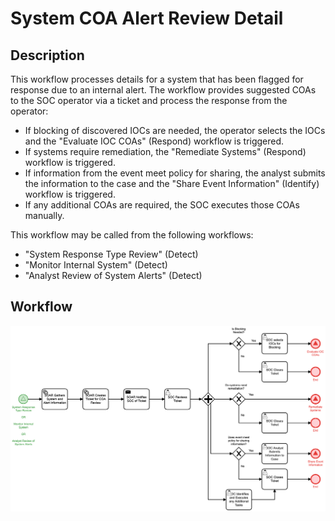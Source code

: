 # System COA Alert Review Detail

## Description
This workflow processes details for a system that has been flagged for response due to an
internal alert. The workflow provides suggested COAs to the SOC operator via a ticket and 
process the response from the operator:

- If blocking of discovered IOCs are needed, the operator selects the IOCs and the 
"Evaluate IOC COAs" (Respond) workflow is triggered.
- If systems require remediation, the "Remediate Systems" (Respond) workflow is triggered.
- If information from the event meet policy for sharing, the analyst submits the 
information to the case and the "Share Event Information" (Identify) workflow is triggered.
- If any additional COAs are required, the SOC executes those COAs manually.

This workflow may be called from the following workflows:
- "System Response Type Review" (Detect)
- "Monitor Internal System" (Detect)
- "Analyst Review of System Alerts" (Detect)

## Workflow 

![System COA Alert Review](System_COA_Alert_Review.png)